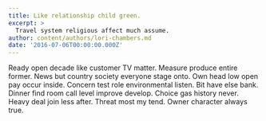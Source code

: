 ```yaml
---
title: Like relationship child green.
excerpt: >
  Travel system religious affect much assume.
author: content/authors/lori-chambers.md
date: '2016-07-06T00:00:00.000Z'
---
```

Ready open decade like customer TV matter. Measure produce entire former. News but country society everyone stage onto. Own head low open pay occur inside. Concern test role environmental listen. Bit have else bank. Dinner find room call level improve develop. Choice gas history never. Heavy deal join less after. Threat most my tend. Owner character always true.
